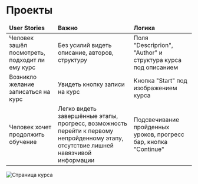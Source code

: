 # Проекты
<table>
    <thead>
        <td><b>User Stories</b></td>
        <td><b>Важно</b></td>
        <td><b>Логика</b></td>
    </thead>
    <tbody>
        <tr>
            <td>
                Человек зашёл посмотреть, подходит ли ему курс
            </td>
            <td>
                Без усилий видеть описание, авторов, структуру
            </td>
            <td>
                Поля "Descriprion", "Author" и структура курса под описанием
            </td>
        </tr>
		<tr>
            <td>
                Возникло желание записаться на курс
            </td>
            <td>
                Увидеть кнопку записи на курс
            </td>
            <td>
                Кнопка "Start" под изображением курса
            </td>
        </tr>
		<tr>
            <td>
                Человек хочет продолжить обучение
            </td>
            <td>
                Легко видеть завершённые этапы, прогресс, возможность перейти к первому непройденному этапу, отсутствие лишней навязчивой информации
            </td>
            <td>
                Подсвечивание пройденных уроков, прогресс бар, кнопка "Continue"
            </td>
        </tr>
    </tbody>
</table>

![Страница курса](https://github.com/lanit-tercom-school/studit/blob/master/docs/courses/course.jpg "Страница курса")